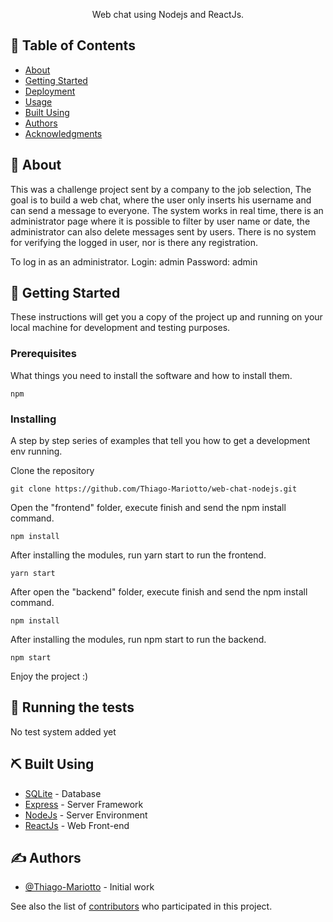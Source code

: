 <p align="center"> Web chat using Nodejs and ReactJs.
    <br> 
</p>

## 📝 Table of Contents

- [About](#about)
- [Getting Started](#getting_started)
- [Deployment](#deployment)
- [Usage](#usage)
- [Built Using](#built_using)
- [Authors](#authors)
- [Acknowledgments](#acknowledgement)

## 🧐 About <a name = "about"></a>

This was a challenge project sent by a company to the job selection, The goal is to build a web chat, where the user only inserts his username and can send a message to everyone. The system works in real time, there is an administrator page where it is possible to filter by user name or date, the administrator can also delete messages sent by users. There is no system for verifying the logged in user, nor is there any registration. 

To log in as an administrator. 
Login: admin
Password: admin

## 🏁 Getting Started <a name = "getting_started"></a>

These instructions will get you a copy of the project up and running on your local machine for development and testing purposes.

### Prerequisites

What things you need to install the software and how to install them.

```
npm
```

### Installing

A step by step series of examples that tell you how to get a development env running.



Clone the repository

```
git clone https://github.com/Thiago-Mariotto/web-chat-nodejs.git
```


Open the "frontend" folder, execute finish and send the npm install command.

```
npm install 
```

After installing the modules, run yarn start to run the frontend.

```
yarn start

```

After open the "backend" folder, execute finish and send the npm install command.

```
npm install 
```

After installing the modules, run npm start to run the backend.

```
npm start 
```


Enjoy the project :)

## 🔧 Running the tests <a name = "tests"></a>

No test system added yet



## ⛏️ Built Using <a name = "built_using"></a>

- [SQLite](https://www.sqlite.org/index.html) - Database
- [Express](https://expressjs.com/) - Server Framework
- [NodeJs](https://nodejs.org/en/) - Server Environment
- [ReactJs](https://reactjs.org/) - Web Front-end

## ✍️ Authors <a name = "authors"></a>

- [@Thiago-Mariotto](https://github.com/Thiago-Mariotto) - Initial work

See also the list of [contributors](https://github.com/Thiago-Mariotto/web-chat-nodejs/graphs/contributors) who participated in this project.

